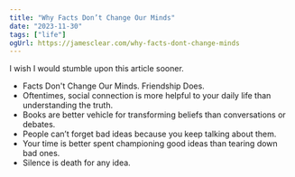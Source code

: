 ```yaml
---
title: "Why Facts Don’t Change Our Minds"
date: "2023-11-30"
tags: ["life"]
ogUrl: https://jamesclear.com/why-facts-dont-change-minds
---
```


I wish I would stumble upon this article sooner.

- Facts Don't Change Our Minds. Friendship Does.
- Oftentimes, social connection is more helpful to your daily life than understanding the truth.
- Books are better vehicle for transforming beliefs than conversations or debates.
- People can’t forget bad ideas because you keep talking about them.
- Your time is better spent championing good ideas than tearing down bad ones.
- Silence is death for any idea.
